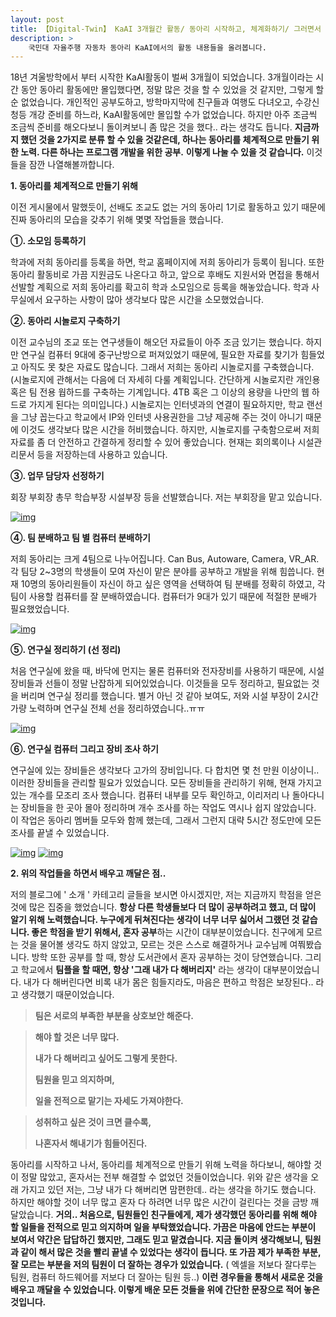 ```yaml
---
layout: post
title: 【Digital-Twin】 KaAI 3개월간 활동/ 동아리 시작하고, 체계화하기/ 그러면서 배우고 깨달은 점..
description: > 
    국민대 자율주행 자동차 동아리 KaAI에서의 활동 내용들을 올려봅니다.
---
```



 18년 겨울방학에서 부터 시작한 KaAI활동이 벌써 3개월이 되었습니다. 3개월이라는 시간 동안 동아리 활동에만 몰입했다면, 정말 많은 것을 할 수 있었을 것 같지만, 그렇게 할 순 없었습니다. 개인적인 공부도하고, 방학마지막에 친구들과 여행도 다녀오고, 수강신청등 개강 준비를 하느라, KaAI활동에만 몰입할 수가 없었습니다. 하지만 아주 조금씩 조금씩 준비를 해오다보니 돌이켜보니 좀 많은 것을 했다.. 라는 생각도 듭니다. **지금까지 했던 것을 2가지로 분류 할 수 있을 것같은데, 하나는 동아리를 체계적으로 만들기 위한 노력. 다른 하나는 프로그램 개발을 위한 공부.** **이렇게 나눌 수 있을 것 같습니다.** 이것들을 잠깐 나열해볼까합니다. 

**1. 동아리를 체계적으로 만들기 위해**

 이전 게시물에서 말했듯이, 선배도 조교도 없는 거의 동아리 1기로 활동하고 있기 때문에 진짜 동아리의 모습을 갖추기 위해 몇몇 작업들을 했습니다. 



**①. 소모임 등록하기**

 학과에 저희 동아리를 등록을 하면, 학교 홈페이지에 저희 동아리가 등록이 됩니다. 또한 동아리 활동비로 가끔 지원금도 나온다고 하고, 앞으로 후배도 지원서와 면접을 통해서 선발할 계획으로 저희 동아리를 확고히 학과 소모임으로 등록을 해놓았습니다. 학과 사무실에서 요구하는 사항이 많아 생각보다 많은 시간을 소모했었습니다.

 

**②. 동아리 시놀로지 구축하기**

 이전 교수님의 조교 또는 연구생들이 해오던 자료들이 아주 조금 있기는 했습니다. 하지만 연구실 컴퓨터 9대에 중구난방으로 퍼져있었기 때문에, 필요한 자료를 찾기가 힘들었고 아직도 못 찾은 자료도 많습니다. 그래서 저희는 동아리 시놀로지를 구축했습니다. (시놀로지에 관해서는 다음에 더 자세히 다룰 계획입니다. 간단하게 시놀로지란 개인용 혹은 팀 전용 웝하드를 구축하는 기계입니다. 4TB 혹은 그 이상의 용량을 나만의 웹 하드로 가지게 된다는 의미입니다.) 시놀로지는 인터넷과의 연결이 필요하지만, 학교 랜선을 그냥 꼽는다고 학교에서 IP와 인터넷 사용권한을 그냥 제공해 주는 것이 아니기 때문에 이것도 생각보다 많은 시간을 허비했습니다. 하지만, 시놀로지를 구축함으로써 저희 자료를 좀 더 안전하고 간결하게 정리할 수 있어 좋았습니다. 현재는 회의록이나 시설관리문서 등을 저장하는데 사용하고 있습니다.



**③. 업무 담당자 선정하기**

 회장 부회장 총무 학습부장 시설부장 등을 선발했습니다. 저는 부회장을 맡고 있습니다. 

[![img](https://postfiles.pstatic.net/MjAxOTAzMTZfMjYg/MDAxNTUyNjk5NDc4Mjcy.PFGcaMuk3-sMriBdaCE849i0K5okvx-RFOs0G9gyqmIg.GBQrfzdmqd93jls73dh6hK3qqxdgtJGlEKBw12C46sYg.JPEG.sb020518/SE-f2d0cef6-161b-4b0a-a2c1-8bb5eacf6e80.jpg?type=w773)](https://blog.naver.com/PostView.nhn?blogId=sb020518&logNo=221489569299&categoryNo=12&parentCategoryNo=0&viewDate=&currentPage=1&postListTopCurrentPage=1&from=postList&userTopListOpen=true&userTopListCount=5&userTopListManageOpen=false&userTopListCurrentPage=1#)



**④. 팀 분배하고 팀 별 컴퓨터 분배하기**

 저희 동아리는 크게 4팀으로 나누어집니다. Can Bus, Autoware, Camera, VR_AR. 각 팀당 2~3명의 학생들이 모여 자신이 맡은 분야를 공부하고 개발을 위해 힘씁니다. 현재 10명의 동아리원들이 자신이 하고 싶은 영역을 선택하여 팀 분배를 정확히 하였고, 각팀이 사용할 컴퓨터를 잘 분배하였습니다. 컴퓨터가 9대가 있기 때문에 적절한 분배가 필요했었습니다. 

[![img](https://postfiles.pstatic.net/MjAxOTAzMTZfMTk3/MDAxNTUyNjk5NTQzOTky.APAaWarD8Rl_e9rVIHUofEWmtbpedt4eA-UjQIZ6nsog.cpUbvkxMREEcxjoZngcXrruxv4dZ8XTZo7NrVjlGKBIg.JPEG.sb020518/SE-bbbc3c23-86f6-4963-9f02-d2cc7c0c5c96.jpg?type=w773)](https://blog.naver.com/PostView.nhn?blogId=sb020518&logNo=221489569299&categoryNo=12&parentCategoryNo=0&viewDate=&currentPage=1&postListTopCurrentPage=1&from=postList&userTopListOpen=true&userTopListCount=5&userTopListManageOpen=false&userTopListCurrentPage=1#)



**⑤. 연구실 정리하기 (선 정리)**

  처음 연구실에 왔을 때, 바닥에 먼지는 물론 컴퓨터와 전자장비를 사용하기 때문에, 시설 장비들과 선들이 정말 난잡하게 되어있었습니다. 이것들을 모두 정리하고, 필요없는 것을 버리며 연구실 정리를 했습니다. 별거 아닌 것 같아 보여도, 저와 시설 부장이 2시간 가량 노력하며 연구실 전체 선을 정리하였습니다..ㅠㅠ

[![img](https://postfiles.pstatic.net/MjAxOTAzMTZfNTgg/MDAxNTUyNjk5NTgyOTc5.PBqjU9uozhyBsdqvqVPWfHouBZUvgyQ1wDkIDMMZI3Ig.YwLWzUMV3xgMDRjTLsgns8Ux8E36Ec-f_IxdduKddckg.JPEG.sb020518/SE-cbffc37f-13ea-4207-8f0d-706734e6d16a.jpg?type=w773)](https://blog.naver.com/PostView.nhn?blogId=sb020518&logNo=221489569299&categoryNo=12&parentCategoryNo=0&viewDate=&currentPage=1&postListTopCurrentPage=1&from=postList&userTopListOpen=true&userTopListCount=5&userTopListManageOpen=false&userTopListCurrentPage=1#)



**⑥. 연구실 컴퓨터 그리고 장비 조사 하기**

 연구실에 있는 장비들은 생각보다 고가의 장비입니다. 다 합치면 몇 천 만원 이상이니.. 이러한 장비들을 관리할 필요가 있었습니다. 모든 장비들을 관리하기 위해, 현재 가지고 있는 개수를 모조리 조사 했습니다. 컴퓨터 내부를 모두 확인하고, 이리저리 나 돌아다니는 장비들을 한 곳아 몰아 정리하며 개수 조사를 하는 작업도 역시나 쉽지 않았습니다. 이 작업은 동아리 멤버들 모두와 함께 했는데, 그래서 그런지 대략 5시간 정도만에 모든 조사를 끝낼 수 있었습니다.

[![img](https://postfiles.pstatic.net/MjAxOTAzMTZfMTE1/MDAxNTUyNjk5ODg2MTI4.tfGYkIXYZc1LUIdMQdzCRn46X6xw7fp3J4lKDJ0n3hgg.33Sadt5ivvLplWrgj5rkODAKyvkN4MWW1uizkzMbluUg.PNG.sb020518/SE-87a9f31b-82e0-4cb2-93a4-e29103bc305b.png?type=w773)](https://blog.naver.com/PostView.nhn?blogId=sb020518&logNo=221489569299&categoryNo=12&parentCategoryNo=0&viewDate=&currentPage=1&postListTopCurrentPage=1&from=postList&userTopListOpen=true&userTopListCount=5&userTopListManageOpen=false&userTopListCurrentPage=1#) [![img](https://postfiles.pstatic.net/MjAxOTAzMTZfMTA2/MDAxNTUyNjk5OTI3MjA5.MDFnC9BV70gF8S2wZaDk9T_Z9y61bG6KRNAxa0hAJCQg.PSrE-NkuZx7OgURQJj6rd5MO8bbro8Sg3N87Lh5c6KQg.PNG.sb020518/SE-8e0c6784-a466-429a-95f7-7700e4456d42.png?type=w773)](https://blog.naver.com/PostView.nhn?blogId=sb020518&logNo=221489569299&categoryNo=12&parentCategoryNo=0&viewDate=&currentPage=1&postListTopCurrentPage=1&from=postList&userTopListOpen=true&userTopListCount=5&userTopListManageOpen=false&userTopListCurrentPage=1#)

 

**2. 위의 작업들을 하면서 배우고 깨달은 점..**

저의 블로그에 ' 소개 ' 카테고리 글들을 보시면 아시겠지만, 저는 지금까지 학점을 얻은 것에 많은 집중을 했었습니다. **항상 다른 학생들보다 더 많이 공부하려고 했고, 더 많이 알기 위해 노력했습니다. 누구에게 뒤쳐진다는 생각이 너무 너무 싫어서 그랬던 것 같습니다. 좋은 학점을 받기 위해서, 혼자 공부**하는 시간이 대부분이었습니다. 친구에게 모르는 것을 물어볼 생각도 하지 않았고, 모르는 것은 스스로 해결하거나 교수님께 여쭤봤습니다. 방학 또한 공부를 할 때, 항상 도서관에서 혼자 공부하는 것이 당연했습니다. 그리고 학교에서 **팀플을 할 때면, 항상 '그래 내가 다 해버리지'** 라는 생각이 대부분이었습니다. 내가 다 해버린다면 비록 내가 몸은 힘들지라도, 마음은 편하고 학점은 보장된다.. 라고 생각했기 때문이었습니다. 



> **팀은 서로의 부족한 부분을 상호보안 해준다.**



> **해야 할 것은 너무 많다.**
>
> **내가 다 해버리고 싶어도 그렇게 못한다.**
>
> **팀원을 믿고 의지하며,**
>
> **일을 전적으로 맡기는 자세도 가져야한다.**



> **성취하고 싶은 것이 크면 클수록,**
>
> **나혼자서 해내기가 힘들어진다.**



 동아리를 시작하고 나서, 동아리를 체계적으로 만들기 위해 노력을 하다보니, 해야할 것이 정말 많았고, 혼자서는 전부 해결할 수 없었던 것들이었습니다. 위와 같은 생각을 오래 가지고 있던 저는, 그냥 내가 다 해버리면 맘편한데.. 라는 생각을 하기도 했습니다. 하지만 해야할 것이 너무 많고 혼자 다 하려면 너무 많은 시간이 걸린다는 것을 금방 깨달았습니다. **거의.. 처음으로, 팀원들인 친구들에게, 제가 생각했던 동아리를 위해 해야 할 일들을 전적으로 믿고 의지하며 일을 부탁했었습니다. 가끔은 마음에 안드는 부분이 보여서 약간은 답답하긴 했지만, 그래도 믿고 맡겼습니다. 지금 돌이켜 생각해보니, 팀원과 같이 해서 많은 것을 빨리 끝낼 수 있었다는 생각이 듭니다. 또 가끔 제가 부족한 부분, 잘 모르는 부분을 저의 팀원이 더 잘하는 경우가 있었습니다.** ( 엑셀을 저보다 잘다루는 팀원, 컴퓨터 하드웨어를 저보다 더 잘아는 팀원 등..) **이런 경우들을 통해서 새로운 것을 배우고 깨달을 수 있었습니다. 이렇게 배운 모든 것들을 위에 간단한 문장으로 적어 놓은 것입니다.**  